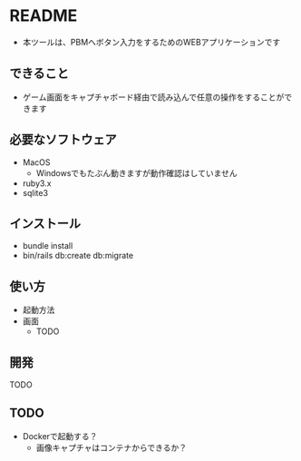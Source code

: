 # README
* 本ツールは、PBMへボタン入力をするためのWEBアプリケーションです

## できること
* ゲーム画面をキャプチャボード経由で読み込んで任意の操作をすることができます

## 必要なソフトウェア
* MacOS
  * Windowsでもたぶん動きますが動作確認はしていません
* ruby3.x
* sqlite3

## インストール
* bundle install
* bin/rails db:create db:migrate

## 使い方
* 起動方法
* 画面
    * TODO

## 開発
TODO

## TODO
* Dockerで起動する？
  * 画像キャプチャはコンテナからできるか？
